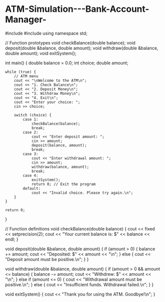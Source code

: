 # ATM-Simulation---Bank-Account-Manager-
#include <iostream>
#include <iomanip>
using namespace std;

// Function prototypes
void checkBalance(double balance);
void deposit(double &balance, double amount);
void withdraw(double &balance, double amount);
void exitSystem();

int main() {
    double balance = 0.0;
    int choice;
    double amount;

    while (true) {
        // ATM menu
        cout << "\nWelcome to the ATM\n";
        cout << "1. Check Balance\n";
        cout << "2. Deposit Money\n";
        cout << "3. Withdraw Money\n";
        cout << "4. Exit\n";
        cout << "Enter your choice: ";
        cin >> choice;

        switch (choice) {
            case 1:
                checkBalance(balance);
                break;
            case 2:
                cout << "Enter deposit amount: ";
                cin >> amount;
                deposit(balance, amount);
                break;
            case 3:
                cout << "Enter withdrawal amount: ";
                cin >> amount;
                withdraw(balance, amount);
                break;
            case 4:
                exitSystem();
                return 0; // Exit the program
            default:
                cout << "Invalid choice. Please try again.\n";
        }
    }

    return 0;
}

// Function definitions
void checkBalance(double balance) {
    cout << fixed << setprecision(2);
    cout << "Your current balance is: $" << balance << endl;
}

void deposit(double &balance, double amount) {
    if (amount > 0) {
        balance += amount;
        cout << "Deposited: $" << amount << "\n";
    } else {
        cout << "Deposit amount must be positive.\n";
    }
}

void withdraw(double &balance, double amount) {
    if (amount > 0 && amount <= balance) {
        balance -= amount;
        cout << "Withdrew: $" << amount << "\n";
    } else if (amount <= 0) {
        cout << "Withdrawal amount must be positive.\n";
    } else {
        cout << "Insufficient funds. Withdrawal failed.\n";
    }
}

void exitSystem() {
    cout << "Thank you for using the ATM. Goodbye!\n";
}
